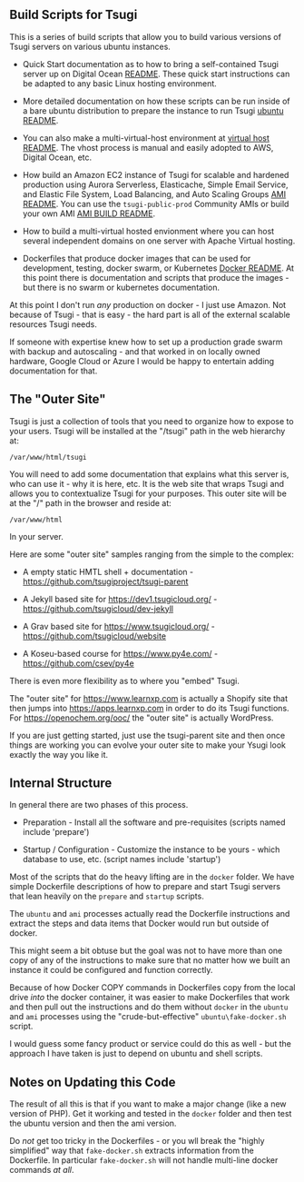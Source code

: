 
Build Scripts for Tsugi
-----------------------

This is a series of build scripts that allow you to build various
versions of Tsugi servers on various ubuntu instances.

* Quick Start documentation as to how to bring a self-contained Tsugi
server up on Digital Ocean [README](digitalocean/README.md).
These quick start instructions can be adapted to any basic Linux hosting
environment.

* More detailed documentation on how these scripts can be run inside
of a bare ubuntu distribution to prepare the instance to
run Tsugi [ubuntu README](ubuntu/README.md).  

* You can also make a multi-virtual-host environment 
at [virtual host README](vhost/README.md).
The vhost process is manual and easily adopted to AWS, Digital Ocean,
etc.

* How build an Amazon EC2 instance of Tsugi for scalable and hardened
production using Aurora Serverless, Elasticache, Simple Email
Service, and Elastic File System, Load Balancing, and Auto Scaling
Groups [AMI README](ami/README.md).  You can use the `tsugi-public-prod`
Community AMIs or build your own AMI [AMI BUILD README](ami/README-BUILD.md).

* How to build a multi-virtual hosted envionment where you can host several
independent domains on one server with Apache Virtual hosting.

* Dockerfiles that produce docker images that can be used for
development, testing, docker swarm, or
Kubernetes [Docker README](docker/README.md).
At this point there is documentation and scripts that produce
the images - but there is no swarm or kubernetes documentation.

At this point I don't run *any* production on docker - I just use Amazon.
Not because of Tsugi - that is easy - the hard part is all of the external
scalable resources Tsugi needs.

If someone with expertise knew how to set up a production grade swarm
with backup and autoscaling - and that worked in on locally owned hardware,
Google Cloud or Azure I would be happy to entertain adding
documentation for that.

The "Outer Site"
----------------

Tsugi is just a collection of tools that you need to organize how to
expose to your users.   Tsugi will be installed at the "/tsugi" path
in the web hierarchy at:

    /var/www/html/tsugi

You will need to add some documentation that explains what this server is,
who can use it - why it is here, etc.  It is the web site that wraps Tsugi
and allows you to contextualize Tsugi for your purposes.  This outer site will
be at the "/" path in the browser and reside at:

    /var/www/html

In your server.

Here are some "outer site" samples ranging from the simple to the complex:

* A empty static HMTL shell + documentation - https://github.com/tsugiproject/tsugi-parent

* A Jekyll based site for https://dev1.tsugicloud.org/ - https://github.com/tsugicloud/dev-jekyll

* A Grav based site for https://www.tsugicloud.org/ - https://github.com/tsugicloud/website

* A Koseu-based course for https://www.py4e.com/ - https://github.com/csev/py4e

There is even more flexibility as to where you "embed" Tsugi.

The "outer site" for https://www.learnxp.com is actually a Shopify site that then jumps into
https://apps.learnxp.com in order to do its Tsugi functions.  For https://openochem.org/ooc/
the "outer site" is actually WordPress.

If you are just getting started, just use the tsugi-parent site and then once things are working
you can evolve your outer site to make your Ysugi look exactly the way you like it.

Internal Structure
------------------

In general there are two phases of this process.

* Preparation - Install all the software and pre-requisites (scripts named
include 'prepare')

* Startup / Configuration - Customize the instance to be yours - which database
to use, etc. (script names include 'startup')

Most of the scripts that do the heavy lifting are in the `docker` folder.
We have simple Dockerfile descriptions of how to prepare and start Tsugi
servers that lean heavily on the `prepare` and `startup` scripts.

The `ubuntu` and `ami` processes actually read the Dockerfile instructions
and extract the steps and data items that Docker would run but
outside of docker.

This might seem a bit obtuse but the goal was not to have more than one
copy of any of the instructions to make sure that no matter how we built
an instance it could be configured and function correctly.

Because of how Docker COPY commands in Dockerfiles copy from the local
drive *into* the docker container, it was easier to make Dockerfiles
that work and then pull out the instructions and do them without
`docker` in the `ubuntu` and `ami` processes using the "crude-but-effective"
`ubuntu\fake-docker.sh` script.

I would guess some fancy product or service could do this as well - but
the approach I have taken is just to depend on ubuntu and shell scripts.

Notes on Updating this Code
---------------------------

The result of all this is that if you want to make a major change (like
a new version of PHP).  Get it working and tested in the `docker` folder
and then test the ubuntu version and then the ami version.

Do *not* get too tricky in the Dockerfiles - or you  wll break the
"highly simplified" way that `fake-docker.sh` extracts information
from the Dockerfile.  In particular `fake-docker.sh` will not handle
multi-line docker commands *at all*.

